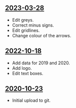 ## [2023-03-28](https://github.com/faktaoklimatu/graphics/blob/cec9143bf07f135caac2be076968cdf80a38598e/data-visualization/infographics/emissions/world/emission-pathways-paris/cs-emisni-scenare-pariz.ai)

- Edit greys.
- Correct minus signs.
- Edit gridlines.
- Change colour of the arrows.

## [2022-10-18](https://github.com/faktaoklimatu/graphics/blob/bb197421e9947f73f9de884899b5e78ff22be714/data-visualization/infographics/emissions/world/emission-pathways-paris/cs-emisni-scenare-pariz.ai)

- Add data for 2019 and 2020.
- Add logo.
- Edit text boxes.

## [2020-10-23](https://github.com/faktaoklimatu/graphics/blob/b253427fcc97a23462362b3a7615fba73ef8dc32/Data%20visualization/Emissions/World/Emission%20scenarios%20to%20fulfil%20the%20Paris%20agreement/cs-emisni-scenare-pariz.ai)

- Initial upload to git.


